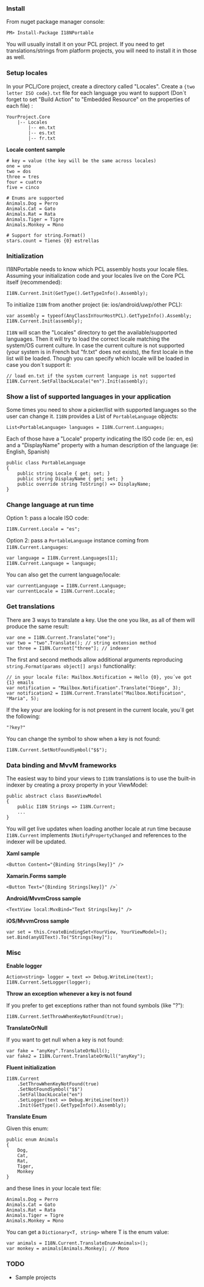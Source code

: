 ### Install

From nuget package manager console: 

`PM> Install-Package I18NPortable`

You will usually install it on your PCL project. 
If you need to get translations/strings from platform projects, you will need to install it in those as well.

### Setup locales

In your PCL/Core project, create a directory called "Locales".
Create a `{two letter ISO code}.txt` file for each language you want to support 
(Don´t forget to set "Build Action" to "Embedded Resource" on the properties of each file) :

    YourProject.Core
        |-- Locales
            |-- en.txt
            |-- es.txt
            |-- fr.txt
            

**Locale content sample**

    # key = value (the key will be the same across locales)
    one = uno
    two = dos
    three = tres
    four = cuatro
    five = cinco
    
    # Enums are supported
    Animals.Dog = Perro
    Animals.Cat = Gato
    Animals.Rat = Rata
    Animals.Tiger = Tigre
    Animals.Monkey = Mono

    # Support for string.Format()
    stars.count = Tienes {0} estrellas

### Initialization

I18NPortable needs to know which PCL assembly hosts your locale files. Assuming your 
initialization code and your locales live on the Core PCL itself (recommended):

    I18N.Current.Init(GetType().GetTypeInfo().Assembly);

To initialize `I18N` from another project (ie: ios/android/uwp/other PCL):

    var assembly = typeof(AnyClassInYourHostPCL).GetTypeInfo().Assembly;
    I18N.Current.Init(assembly);
    
`I18N` will scan the "Locales" directory to get the available/supported languages. 
Then it will try to load the correct locale matching the system/OS current culture.
In case the current culture is not supported (your system is in French but "fr.txt" does not exists), 
the first locale in the list will be loaded.
Though you can specify which locale will be loaded in case you don´t support it:

    // load en.txt if the system current language is not supported
    I18N.Current.SetFallbackLocale("en").Init(assembly); 

### Show a list of supported languages in your application

Some times you need to show a picker/list with supported languages so the user can change it. 
`I18N` provides a List of `PortableLanguage` objects:

    List<PortableLanguage> languages = I18N.Current.Languages;
    
Each of those have a "Locale" property indicating the ISO code (ie: en, es) and a "DisplayName" property with a human description of the language (ie: English, Spanish)

    public class PortableLanguage
	{
		public string Locale { get; set; }
		public string DisplayName { get; set; }
		public override string ToString() => DisplayName;
	}

### Change language at run time

Option 1: pass a locale ISO code:

    I18N.Current.Locale = "es";

Option 2: pass a `PortableLanguage` instance coming from `I18N.Current.Languages`:

    var language = I18N.Current.Languages[1];
	I18N.Current.Language = language;
    
You can also get the current language/locale:

    var currentLanguage = I18N.Current.Language;
    var currentLocale = I18N.Current.Locale;
    
### Get translations

There are 3 ways to translate a key. Use the one you like, as all of them will produce the same result:

    var one = I18N.Current.Translate("one");
    var two = "two".Translate(); // string extension method
	var three = I18N.Current["three"]; // indexer
	
The first and second methods allow additional arguments 
reproducing `string.Format(params object[] args)` functionality: 

    // in your locale file: Mailbox.Notification = Hello {0}, you´ve got {1} emails
    var notification = "Mailbox.Notification".Translate("Diego", 3);
    var notification2 = I18N.Current.Translate("Mailbox.Notification", "Maria", 5);
    
If the key your are looking for is not present in the current locale, you´ll get the following:

    "?key?"
    
You can change the symbol to show when a key is not found:

    I18N.Current.SetNotFoundSymbol("$$"); 
    
### Data binding and MvvM frameworks
    
The easiest way to bind your views to `I18N` translations is to use the built-in indexer by creating a proxy property in your ViewModel:

    public abstract class BaseViewModel
	{
		public I18N Strings => I18N.Current;
        ...
    }
    
 You will get live updates when loading another locale at run time because `I18N.Current` implements `INotifyPropertyChanged` and references to the indexer will be updated.

**Xaml sample**

    <Button Content="{Binding Strings[key]}" />
    
**Xamarin.Forms sample**

    <Button Text="{Binding Strings[key]}" />`
    
**Android/MvvmCross sample**

    <TextView local:MvxBind="Text Strings[key]" />
                
**iOS/MvvmCross sample**

    var set = this.CreateBindingSet<YourView, YourViewModel>();
    set.Bind(anyUIText).To("Strings[key]");

### Misc

**Enable logger**

    Action<string> logger = text => Debug.WriteLine(text);
    I18N.Current.SetLogger(logger);
    
**Throw an exception whenever a key is not found**

If you prefer to get exceptions rather than not found symbols (like "?"):

    I18N.Current.SetThrowWhenKeyNotFound(true);
    
**TranslateOrNull**

If you want to get null when a key is not found:

    var fake = "anyKey".TranslateOrNull();
    var fake2 = I18N.Current.TranslateOrNull("anyKey");

**Fluent initialization**

    I18N.Current
        .SetThrowWhenKeyNotFound(true)
        .SetNotFoundSymbol("$$")
        .SetFallbackLocale("en")
		.SetLogger(text => Debug.WriteLine(text))
        .Init(GetType().GetTypeInfo().Assembly);
        
**Translate Enum**

Given this enum:

    public enum Animals
	{
		Dog,
		Cat,
		Rat,
		Tiger,
		Monkey
	}
    
and these lines in your locale text file:

    Animals.Dog = Perro
    Animals.Cat = Gato
    Animals.Rat = Rata
    Animals.Tiger = Tigre
    Animals.Monkey = Mono
    
You can get a `Dictionary<T, string>` where T is the enum value:

    var animals = I18N.Current.TranslateEnum<Animals>();
	var monkey = animals[Animals.Monkey]; // Mono

### TODO

- Sample projects
